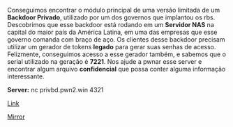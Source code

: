 
Conseguimos encontrar o módulo principal de uma versão limitada de um **Backdoor Privado**, utilizado por um dos governos que implantou os rbs. Descobrimos que esse backdoor está rodando em um **Servidor NAS** na capital do maior país da América Latina, em uma das empresas que esse governo comanda com braço de aço. Os clientes desse backdoor precisam utilizar um gerador de tokens **legado** para gerar suas senhas de acesso. Felizmente, conseguimos acesso a esse gerador também, e sabemos que o serial utilizado na geração é **7221**. Nos ajude a pwnar esse server e encontrar algum arquivo **confidencial** que possa conter alguma informação interessante.

**Server:** nc privbd.pwn2.win 4321

[Link](https://static.pwn2win.party/private_backdoor_b43f0b0eb63d37af4deab01c9e4cf9d9a4a2d6c7a392a5fccd438e02dfe7f1f0.tar.gz)

[Mirror](https://storage.cloud.google.com/pwn2win-files/private_backdoor_b43f0b0eb63d37af4deab01c9e4cf9d9a4a2d6c7a392a5fccd438e02dfe7f1f0.tar.gz)

